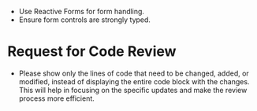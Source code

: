 - Use Reactive Forms for form handling.
- Ensure form controls are strongly typed.

# Request for Code Review

- Please show only the lines of code that need to be changed, added, or modified, instead of displaying the entire code block with the changes. This will help in focusing on the specific updates and make the review process more efficient.
